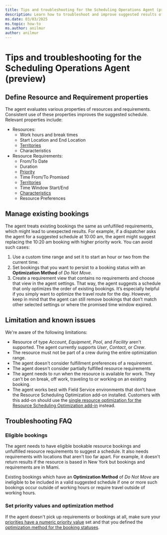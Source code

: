 ```yaml
---
title: Tips and troubleshooting for the Scheduling Operations Agent (preview)
description: Learn how to troubleshoot and improve suggested results of the Scheduling Operations Agent for Dynamics 365 Field Service.
ms.date: 03/03/2025
ms.topic: how-to
ms.author: anilmur
author: anilmur
---
```


# Tips and troubleshooting for the Scheduling Operations Agent (preview)

## Define Resource and Requirement properties

The agent evaluates various properties of resources and requirements. Consistent use of these properties improves the suggested schedule.
Relevant properties include:

- Resources:
  - Work hours and break times
  - Start Location and End Location
  - [Territories](set-up-territories.md)
  - Characteristics
- Resource Requirements:
  - From/To Date
  - Duration
  - [Priority](set-priorities.md)
  - Time From/To Promised
  - [Territories](set-up-territories.md)
  - Time Window Start/End
  - [Characteristics](set-up-characteristics.md)
  - Resource Preferences

## Manage existing bookings

The agent treats existing bookings the same as unfulfilled requirements, which might lead to unexpected results. For example, if a dispatcher asks the agent for a suggested schedule at 10:00 am, the agent might suggest replacing the 10:20 am booking with higher priority work. You can avoid such cases:

1. Use a custom time range and set it to start an hour or two from the current time.
1. Set bookings that you want to persist to a booking status with an **Optimization Method** of *Do Not Move*.
1. Create a requirement view that contains no requirements and choose that view in the agent settings. That way, the agent suggests a schedule that only optimizes the order of existing bookings. It’s especially helpful if you simply want to optimize the travel route for the day. However, keep in mind that the agent can still remove bookings that don’t match other selected settings or where the promised time window expired.

## Limitation and known issues

We're aware of the following limitations:

- Resource of type *Account*, *Equipment*, *Pool*, and *Facility* aren't supported. The agent currently supports *User*, *Contact*, or *Crew*.
- The resource must not be part of a crew during the entire optimization range.
- The agent doesn't consider fulfillment preferences of a requirement.
- The agent doesn't consider partially fulfilled resource requirements
- The agent needs to run when the resource is available for work. They can’t be on break, off work, traveling to or working on an existing booking.
- The agent works best with Field Service environments that don’t have the Resource Scheduling Optimization add-on installed. Customers with this add-on should use the [single resource optimization for the Resource Scheduling Optimization add-in](rso-single-resource-optimization.md) instead.

## Troubleshooting FAQ

### Eligible bookings

The agent needs to have eligible bookable resource bookings and unfulfilled resource requirements to suggest a schedule. It also needs requirements with locations that aren't too far apart. For example, it doesn't return results if the resource is based in New York but bookings and requirements are in Miami.

Existing bookings which have an **Optimization Method** of *Do Not Move* are ineligible to be included in a valid suggested schedule if one or more such bookings occur outside of working hours or require travel outside of working hours.

### Set priority values and optimization method

If the agent doesn't pick up requirements or bookings at all, make sure your [priorities have a numeric priority value](soa-setup.md#create-or-update-priority-values) set and that you defined the [optimization method for the booking statuses](soa-setup.md#create-or-update-optimization-method-for-booking-status).